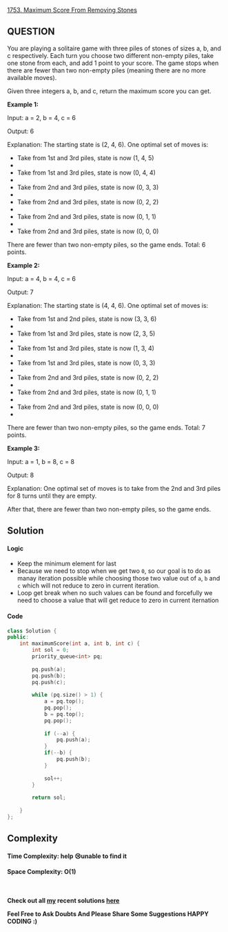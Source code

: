 [1753. Maximum Score From Removing Stones](https://leetcode.com/problems/maximum-score-from-removing-stones/)
## **QUESTION**

You are playing a solitaire game with three piles of stones of sizes a​​​​​​, b,​​​​​​ and c​​​​​​ respectively. Each turn you choose two different non-empty piles, take one stone from each, and add 1 point to your score. The game stops when there are fewer than two non-empty piles (meaning there are no more available moves).

Given three integers a​​​​​, b,​​​​​ and c​​​​​, return the maximum score you can get.

 

__Example 1:__

Input: a = 2, b = 4, c = 6

Output: 6

Explanation: The starting state is (2, 4, 6). One optimal set of moves is:

- Take from 1st and 3rd piles, state is now (1, 4, 5)
- 
- Take from 1st and 3rd piles, state is now (0, 4, 4)
- 
- Take from 2nd and 3rd piles, state is now (0, 3, 3)
- 
- Take from 2nd and 3rd piles, state is now (0, 2, 2)
- 
- Take from 2nd and 3rd piles, state is now (0, 1, 1)
- 
- Take from 2nd and 3rd piles, state is now (0, 0, 0)


There are fewer than two non-empty piles, so the game ends. Total: 6 points.

__Example 2:__

Input: a = 4, b = 4, c = 6

Output: 7

Explanation: The starting state is (4, 4, 6). One optimal set of moves is:

- Take from 1st and 2nd piles, state is now (3, 3, 6)
- 
- Take from 1st and 3rd piles, state is now (2, 3, 5)
- 
- Take from 1st and 3rd piles, state is now (1, 3, 4)
- 
- Take from 1st and 3rd piles, state is now (0, 3, 3)
- 
- Take from 2nd and 3rd piles, state is now (0, 2, 2)
- 
- Take from 2nd and 3rd piles, state is now (0, 1, 1)
- 
- Take from 2nd and 3rd piles, state is now (0, 0, 0)
- 
There are fewer than two non-empty piles, so the game ends. Total: 7 points.

__Example 3:__

Input: a = 1, b = 8, c = 8

Output: 8

Explanation: One optimal set of moves is to take from the 2nd and 3rd piles for 8 turns until they are empty.

After that, there are fewer than two non-empty piles, so the game ends.

## **Solution**

#### **Logic**
* Keep the minimum element for last
* Because we need to stop when we get two ```0```, so our goal is to do as manay iteration possible while choosing those two value out of ```a```, ```b``` and ```c``` which will not reduce to zero in current iteration.
* Loop get break when no such values can be found and forcefully we need to choose a value that will get reduce to zero in current iternation
#### **Code**

```cpp
class Solution {
public:
    int maximumScore(int a, int b, int c) {
        int sol = 0;
        priority_queue<int> pq;
        
        pq.push(a);
        pq.push(b);
        pq.push(c);
        
        while (pq.size() > 1) {
            a = pq.top();
            pq.pop();
            b = pq.top();
            pq.pop();
            
            if (--a) {
                pq.push(a);
            }
            if(--b) {
                pq.push(b);
            }
            
            sol++;
        }
        
        return sol;
        
    }
};
```

## **Complexity**

#### Time Complexity:  __help 😢unable to find it__
#### Space Complexity: **O(1)**

<br>

 __Check out all [my](https://leetcode.com/siddp6/) recent solutions [here](https://github.com/sidd6p/LeetCode)__

 
 __Feel Free to Ask Doubts
And Please Share Some Suggestions
HAPPY CODING :)__


